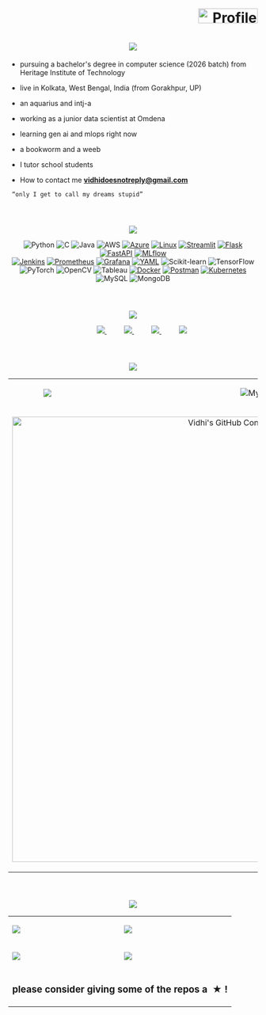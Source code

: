 <h1 align="right"><a href="https://komarev.com/ghpvc/?username=vvidhig"><img align="center" src="https://komarev.com/ghpvc/?username=vvidhig&label=Visitors&color=000000&style=flat" alt="Profile visitor" height="30" width="120"/></a></h1>

<h1 align="center">
    <img src="https://readme-typing-svg.herokuapp.com/?font=Righteous&size=40&center=true&color=FFFFFF&vCenter=true&width=900&height=80&duration=8000&lines=Heya!+I+am+Vidhi+☁️🫧💿🩶;+an+aspiring+data+scientist;" />
</h1>

<div>
     
- pursuing a bachelor's degree in computer science (2026 batch) from Heritage Institute of Technology

- live in Kolkata, West Bengal, India (from Gorakhpur, UP)

- an aquarius and intj-a
  
- working as a junior data scientist at Omdena

- learning gen ai and mlops right now

- a bookworm and a weeb

- I tutor school students

- How to contact me  **vidhidoesnotreply@gmail.com**

</p>

```
 “only I get to call my dreams stupid”
```

# 

<br>

</div>

<div align="center">
    
<img src="https://readme-typing-svg.herokuapp.com/?font=Righteous&size=40&center=true&color=FFFFFF&vCenter=true&width=600&height=60&lines=my+tech+stack;" />

![Python](https://img.shields.io/badge/Python-262626?style=for-the-badge&logo=python&logoColor=white) 
![C](https://img.shields.io/badge/C-262626?style=for-the-badge&logo=c&logoColor=white) 
![Java](https://img.shields.io/badge/Java-262626?style=for-the-badge&logo=java&logoColor=white)
![AWS](https://img.shields.io/badge/AWS-262626?style=for-the-badge&logo=amazon-aws&logoColor=white)
[![Azure](https://img.shields.io/badge/Azure-262626?style=for-the-badge&logo=microsoft-azure&logoColor=white)](https://azure.microsoft.com/)
[![Linux](https://img.shields.io/badge/Linux-262626?style=for-the-badge&logo=linux&logoColor=white)](https://www.linux.org/)
[![Streamlit](https://img.shields.io/badge/Streamlit-262626?style=for-the-badge&logo=streamlit&logoColor=white)](https://streamlit.io/)
[![Flask](https://img.shields.io/badge/Flask-262626?style=for-the-badge&logo=flask&logoColor=white)](https://flask.palletsprojects.com/)
[![FastAPI](https://img.shields.io/badge/FastAPI-262626?style=for-the-badge&logo=fastapi&logoColor=white)](https://fastapi.tiangolo.com/) 
[![MLflow](https://img.shields.io/badge/MLflow-262626?style=for-the-badge&logo=mlflow&logoColor=white)](https://mlflow.org/)
<br>
[![Jenkins](https://img.shields.io/badge/Jenkins-262626?style=for-the-badge&logo=jenkins&logoColor=white)](https://www.jenkins.io/)
[![Prometheus](https://img.shields.io/badge/Prometheus-262626?style=for-the-badge&logo=prometheus&logoColor=white)](https://prometheus.io/)
[![Grafana](https://img.shields.io/badge/Grafana-262626?style=for-the-badge&logo=grafana&logoColor=white)](https://grafana.com/)
[![YAML](https://img.shields.io/badge/YAML-262626?style=for-the-badge&logo=yaml&logoColor=white)](https://yaml.org/)
![Scikit-learn](https://img.shields.io/badge/Scikit--learn-262626?style=for-the-badge&logo=scikit-learn&logoColor=white) 
![TensorFlow](https://img.shields.io/badge/TensorFlow-262626?style=for-the-badge&logo=tensorflow&logoColor=white) 
![PyTorch](https://img.shields.io/badge/PyTorch-262626?style=for-the-badge&logo=pytorch&logoColor=white)
![OpenCV](https://img.shields.io/badge/OpenCV-262626?style=for-the-badge&logo=opencv&logoColor=white)
![Tableau](https://img.shields.io/badge/Tableau-262626?style=for-the-badge&logo=tableau&logoColor=white) 
[![Docker](https://img.shields.io/badge/Docker-262626?style=for-the-badge&logo=docker&logoColor=white)](https://www.docker.com/) 
[![Postman](https://img.shields.io/badge/Postman-262626?style=for-the-badge&logo=postman&logoColor=white)](https://www.postman.com/) 
[![Kubernetes](https://img.shields.io/badge/Kubernetes-262626?style=for-the-badge&logo=kubernetes&logoColor=white)](https://kubernetes.io/)
![MySQL](https://img.shields.io/badge/MySQL-262626?style=for-the-badge&logo=mysql&logoColor=white) 
![MongoDB](https://img.shields.io/badge/MongoDB-262626?style=for-the-badge&logo=mongodb&logoColor=white)
</div>

#

<br>

<div align="center">

<img src="https://readme-typing-svg.herokuapp.com/?font=Righteous&size=40&center=true&color=FFFFFF&vCenter=true&width=600&height=60&lines=connect+with+me;" /> 

&nbsp;&nbsp;&nbsp;&nbsp;&nbsp;&nbsp;&nbsp;&nbsp;
<a href="https://mail.google.com/mail/u/?authuser=vidhidoesnotreply@gmail.com">
<img src="https://img.shields.io/badge/Gmail-262626?style=for-the-badge&logo=gmail&logoColor=white">
</a>
&nbsp;&nbsp;&nbsp;&nbsp;&nbsp;&nbsp;&nbsp;&nbsp;
<a href="https://agritech-milano.slack.com/team/U0712TN1PA4">
<img src="https://img.shields.io/badge/Slack-262626?style=for-the-badge&logo=slack&logoColor=white">
</a>
&nbsp;&nbsp;&nbsp;&nbsp;&nbsp;&nbsp;&nbsp;&nbsp;
<a href="https://www.linkedin.com/in/vvidhig310105/">
<img src="https://img.shields.io/badge/Linkedin-262626?style=for-the-badge&logo=linkedin&logoColor=white">
</a>
&nbsp;&nbsp;&nbsp;&nbsp;&nbsp;&nbsp;&nbsp;&nbsp;
<a href="https://www.instagram.com/vvidhig/?">
<img src="https://img.shields.io/badge/Instagram-262626?style=for-the-badge&logo=instagram&logoColor=white">
</a>
</div>

#

<br>

<div align="center">
    
<img src="https://readme-typing-svg.herokuapp.com/?font=Righteous&size=40&center=true&color=FFFFFF&vCenter=true&width=600&height=60&lines=my+github+activity;" />

<table align="center">  
    <tr><td align="center">
    
![](https://github-readme-streak-stats.herokuapp.com/?user=vvidhig&theme=apprentice)
</td>
<td align="center">

![My GitHub stats](https://github-readme-stats.vercel.app/api?username=vvidhig\&rank_icon=github\&show_icons=true\&theme=apprentice)

</td></tr>
    <tr>
        <td align="center" colspan="2">
            <p align="center">
              <a href="https://github.com/vvidhig">
    <img src="https://github-profile-summary-cards.vercel.app/api/cards/profile-details?username=vvidhig&theme=apprentice" alt="Vidhi's GitHub Contribution" width="900"/>
  </a>
</p></td> </tr>
</table>
</div>

#

<br>

<div align="center">

<img src="https://readme-typing-svg.herokuapp.com/?font=Righteous&size=40&center=true&color=FFFFFF&vCenter=true&width=600&height=60&lines=my+projects;" />

<table align="center" cellspacing="3"><tr><td>
<a href="https://github.com/vvidhig/Loan-Prediction-Model-Package"><img src="https://github-readme-stats.vercel.app/api/pin/?username=vvidhig&repo=Loan-Prediction-Model-Package&cache_seconds=86400&theme=apprentice"></a>

</td><td>

<a href="https://github.com/vvidhig/Malarial-Cell-Detection-Model"><img src="https://github-readme-stats.vercel.app/api/pin/?username=vvidhig&repo=Malarial-Cell-Detection-Model&cache_seconds=86400&theme=apprentice"></a>

</td></tr><tr><td>

<a href="https://github.com/vvidhig/Human-Activity-Recognition-using-Smartphone-Data"><img src="https://github-readme-stats.vercel.app/api/pin/?username=vvidhig&repo=Human-Activity-Recognition-using-Smartphone-Data&cache_seconds=86400&theme=apprentice"></a>

</td><td>

<a href="https://github.com/vvidhig/Solar-Irradiance-Prediction-Model"><img src="https://github-readme-stats.vercel.app/api/pin/?username=vvidhig&repo=Solar-Irradiance-Prediction-Model&cache_seconds=86400&theme=apprentice"></a>

</td></tr>
<tr>
    <td align="center" colspan="2"><h3 align="center">please consider giving some of the repos a &nbsp;★&nbsp;!</h3></td>
</tr></table>
</div>





